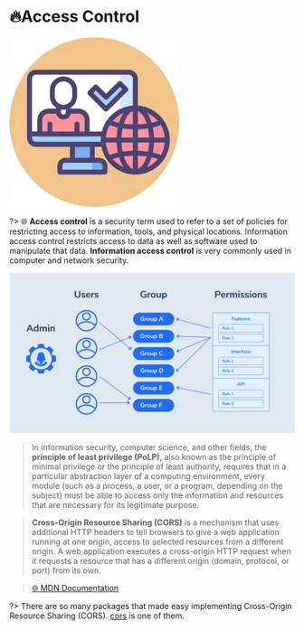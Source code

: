 # 🔥Access Control

<img src="./assets/images/access_control.png" alt="access control" width="300">

?> 🌐 **Access control** is a security term used to refer to a set of policies for restricting access to information, tools, and physical locations. Information access control restricts access to data as well as software used to manipulate that data. **Information access control** is very commonly used in computer and network security.

<img src="./assets/images/access_control_flow.png" alt="access control" width="700">

> In information security, computer science, and other fields, the **principle of least privilege (PoLP)**, also known as the principle of minimal privilege or the principle of least authority, requires that in a particular abstraction layer of a computing environment, every module (such as a process, a user, or a program, depending on the subject) must be able to access only the information and resources that are necessary for its legitimate purpose.

> **Cross-Origin Resource Sharing (CORS)** is a mechanism that uses additional HTTP headers to tell browsers to give a web application running at one origin, access to selected resources from a different origin. A web application executes a cross-origin HTTP request when it requests a resource that has a different origin (domain, protocol, or port) from its own.

> [🌐 MDN Documentation](https://developer.mozilla.org/en-US/docs/Web/HTTP/CORS)

?> There are so many packages that made easy implementing Cross-Origin Resource Sharing (CORS). [cors](https://www.npmjs.com/package/cors) is one of them.